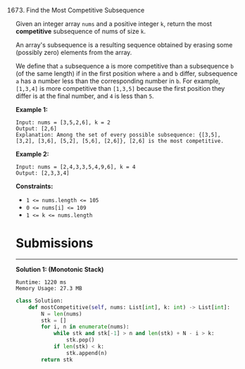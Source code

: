 1673. Find the Most Competitive Subsequence

Given an integer array `nums` and a positive integer `k`, return the most **competitive** subsequence of nums of size `k`.

An array's subsequence is a resulting sequence obtained by erasing some (possibly zero) elements from the array.

We define that `a` subsequence a is more competitive than a subsequence `b` (of the same length) if in the first position where `a` and `b` differ, subsequence `a` has a number less than the corresponding number in `b`. For example, `[1,3,4]` is more competitive than `[1,3,5]` because the first position they differ is at the final number, and `4` is less than `5`.

 

**Example 1:**
```
Input: nums = [3,5,2,6], k = 2
Output: [2,6]
Explanation: Among the set of every possible subsequence: {[3,5], [3,2], [3,6], [5,2], [5,6], [2,6]}, [2,6] is the most competitive.
```

**Example 2:**
```
Input: nums = [2,4,3,3,5,4,9,6], k = 4
Output: [2,3,3,4]
```

**Constraints:**

* `1 <= nums.length <= 105`
* `0 <= nums[i] <= 109`
* `1 <= k <= nums.length`

# Submissions
---
**Solution 1: (Monotonic Stack)**
```
Runtime: 1220 ms
Memory Usage: 27.3 MB
```
```python
class Solution:
    def mostCompetitive(self, nums: List[int], k: int) -> List[int]:
        N = len(nums)
        stk = []
        for i, n in enumerate(nums):
            while stk and stk[-1] > n and len(stk) + N - i > k:
                stk.pop()
            if len(stk) < k:    
                stk.append(n)
        return stk    
```
